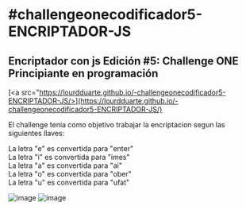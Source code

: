 <h1>#challengeonecodificador5-ENCRIPTADOR-JS</h1>
<h2>Encriptador con js Edición #5: Challenge ONE Principiante en programación</h2>

[<a src="https://lourdduarte.github.io/-challengeonecodificador5-ENCRIPTADOR-JS/>](https://lourdduarte.github.io/-challengeonecodificador5-ENCRIPTADOR-JS/)

<p>El challenge tenia como objetivo trabajar la encriptacion segun las siguientes llaves:

La letra "e" es convertida para "enter"<br>
La letra "i" es convertida para "imes"<br>
La letra "a" es convertida para "ai"<br>
La letra "o" es convertida para "ober"<br>
La letra "u" es convertida para "ufat"</p>


![image](https://github.com/lourdDuarte/-challengeonecodificador5-ENCRIPTADOR-JS/assets/66228399/6957d16a-9277-4467-ac23-963e041ce0c4)
![image](https://github.com/lourdDuarte/-challengeonecodificador5-ENCRIPTADOR-JS/assets/66228399/ef8ee52d-24c4-4812-b1d7-7d0a925498f6)

